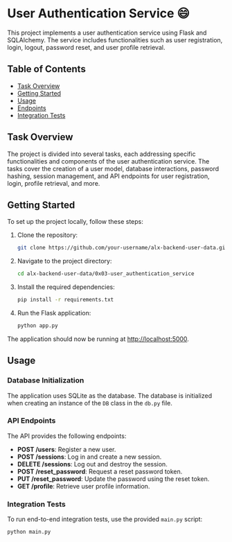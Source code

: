 # User Authentication Service :smile:

This project implements a user authentication service using Flask and SQLAlchemy. The service includes functionalities such as user registration, login, logout, password reset, and user profile retrieval.

## Table of Contents

- [Task Overview](#task-overview)
- [Getting Started](#getting-started)
- [Usage](#usage)
- [Endpoints](#endpoints)
- [Integration Tests](#integration-tests)

## Task Overview

The project is divided into several tasks, each addressing specific functionalities and components of the user authentication service. The tasks cover the creation of a user model, database interactions, password hashing, session management, and API endpoints for user registration, login, profile retrieval, and more.

## Getting Started

To set up the project locally, follow these steps:

1. Clone the repository:

   ```bash
   git clone https://github.com/your-username/alx-backend-user-data.git
   ```

2. Navigate to the project directory:

   ```bash
   cd alx-backend-user-data/0x03-user_authentication_service
   ```

3. Install the required dependencies:

   ```bash
   pip install -r requirements.txt
   ```

4. Run the Flask application:

   ```bash
   python app.py
   ```

The application should now be running at [http://localhost:5000](http://localhost:5000).

## Usage

### Database Initialization

The application uses SQLite as the database. The database is initialized when creating an instance of the `DB` class in the `db.py` file.

### API Endpoints

The API provides the following endpoints:

- **POST /users**: Register a new user.
- **POST /sessions**: Log in and create a new session.
- **DELETE /sessions**: Log out and destroy the session.
- **POST /reset_password**: Request a reset password token.
- **PUT /reset_password**: Update the password using the reset token.
- **GET /profile**: Retrieve user profile information.

### Integration Tests

To run end-to-end integration tests, use the provided `main.py` script:

```bash
python main.py
```
